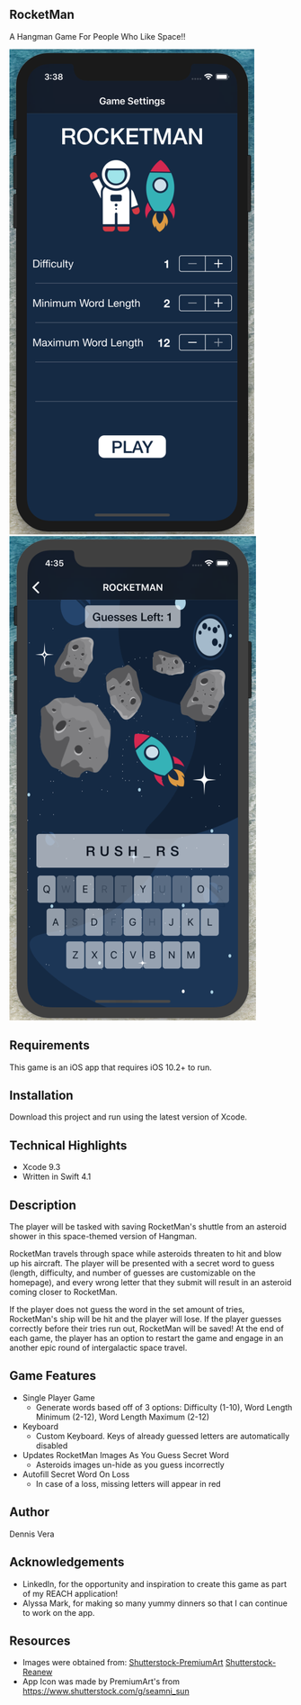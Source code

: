 ## RocketMan
A Hangman Game For People Who Like Space!!

![Game Settings Screen](https://github.com/dennisvera/RocketMan/blob/master/Images/RocketMan1.png)   ![Gameplay](https://github.com/dennisvera/RocketMan/blob/master/Images/RocketMan2.png)

## Requirements
This game is an iOS app that requires iOS 10.2+ to run. 

## Installation
Download this project and run using the latest version of Xcode.

## Technical Highlights
* Xcode 9.3 
* Written in Swift 4.1

## Description
The player will be tasked with saving RocketMan's shuttle from an asteroid shower in this space-themed version of Hangman.

RocketMan travels through space while asteroids threaten to hit and blow up his aircraft. The player will be presented with a secret word to guess (length, difficulty, and number of guesses are customizable on the homepage), and every wrong letter that they submit will result in an asteroid coming closer to RocketMan. 

If the player does not guess the word in the set amount of tries, RocketMan's ship will be hit and the player will lose. If the player guesses correctly before their tries run out, RocketMan will be saved! At the end of each game, the player has an option to restart the game and engage in an another epic round of intergalactic space travel.

## Game Features
* Single Player Game
   - Generate words based off of 3 options: Difficulty (1-10), Word Length Minimum (2-12), Word Length Maximum (2-12)
* Keyboard
   - Custom Keyboard. Keys of already guessed letters are automatically disabled
* Updates RocketMan Images As You Guess Secret Word
   - Asteroids images un-hide as you guess incorrectly
* Autofill Secret Word On Loss
   - In case of a loss, missing letters will appear in red

## Author
Dennis Vera

## Acknowledgements
* LinkedIn, for the opportunity and inspiration to create this game as part of my REACH application! 
* Alyssa Mark, for making so many yummy dinners so that I can continue to work on the app. 

## Resources
* Images were obtained from: [Shutterstock-PremiumArt](https://www.shutterstock.com/image-vector/vector-flat-cosmos-design-background-cute-579763333) [Shutterstock-Reanew](https://www.shutterstock.com/image-vector/vector-flat-asteroids-planet-earth-space-712978225)
* App Icon was made by PremiumArt's from https://www.shutterstock.com/g/seamni_sun
